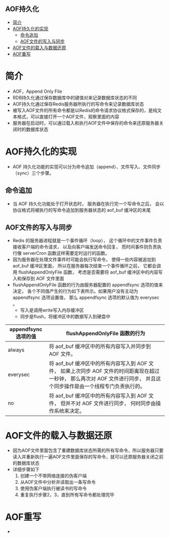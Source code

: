 AOF持久化
-----------------------------------------

- [简介](#简介)
- [AOF持久化的实现](#aof持久化的实现)
  - [命令追加](#命令追加)
  - [AOF文件的写入与同步](#aof文件的写入与同步)
- [AOF文件的载入与数据还原](#aof文件的载入与数据还原)
- [AOF重写](#aof重写)
# 简介

- AOF，Append Only File
- RDB持久化通过保存数据库中的键值对来记录数据库状态的不同
- AOF持久化通过保存Redis服务器所执行的写命令来记录数据库状态
- 被写入AOF文件的所有命令都是以Redis的命令请求协议格式保存的，是纯文本格式，可以直接打开一个AOF文件，观察里面的内容
- 服务器在启动时，可以通过载入和执行AOF文件中保存的命令来还原服务器关闭时的数据库状态

# AOF持久化的实现

- AOF 持久化功能的实现可以分为命令追加（append）、文件写入、文件同步（sync）三个步骤。

## 命令追加

- 当 AOF 持久化功能处于打开状态时， 服务器在执行完一个写命令之后， 会以协议格式将被执行的写命令追加到服务器状态的 aof_buf 缓冲区的末尾

## AOF文件的写入与同步

- Redis 的服务器进程就是一个事件循环（loop）， 这个循环中的文件事件负责接收客户端的命令请求， 以及向客户端发送命令回复， 而时间事件则负责执行像 serverCron 函数这样需要定时运行的函数。
- 因为服务器在处理文件事件时可能会执行写命令， 使得一些内容被追加到 aof_buf 缓冲区里面， 所以在服务器每次结束一个事件循环之前， 它都会调用 flushAppendOnlyFile 函数， 考虑是否需要将 aof_buf 缓冲区中的内容写入和保存到 AOF 文件里面
- flushAppendOnlyFile 函数的行为由服务器配置的 appendfsync 选项的值来决定， 各个不同值产生的行为如下表所示。如果用户没有主动为 appendfsync 选项设置值， 那么 appendfsync 选项的默认值为 everysec 。
  - 写入是调用write写入内存缓冲区
  - 同步是flush，将缓冲区中的数据写入到硬盘中

appendfsync 选项的值|flushAppendOnlyFile 函数的行为
|-----|-------|
always|将 aof_buf 缓冲区中的所有内容写入并同步到 AOF 文件。
everysec|将 aof_buf 缓冲区中的所有内容写入到 AOF 文件， 如果上次同步 AOF 文件的时间距离现在超过一秒钟， 那么再次对 AOF 文件进行同步， 并且这个同步操作是由一个线程专门负责执行的。
no|将 aof_buf 缓冲区中的所有内容写入到 AOF 文件， 但并不对 AOF 文件进行同步， 何时同步由操作系统来决定。



# AOF文件的载入与数据还原

- 因为AOF文件里面包含了重建数据库状态所需的所有写命令，所以服务器只要读入并重新执行一遍AOF文件里面保存的写命令，就可以还原服务器关闭之前的数据库状态
- 详细步骤如下
  1. 创建一个不带网络连接的伪客户端
  2. 从AOF文件中分析并读取出一条写命令
  3. 使用伪客户端执行被读书的写命令
  4. 重复执行步骤2，3，直到所有写命令都处理完毕

# AOF重写

- 

